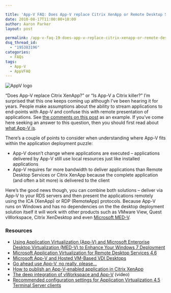 ```yaml
---

title: 'App-V FAQ: Does App-V replace Citrix XenApp or Remote Desktop Services?'
date: 2010-08-17T11:00:00+10:00
author: Aaron Parker
layout: post

permalink: /app-v-faq-19-does-app-v-replace-citrix-xenapp-or-remote-desktop-services/
dsq_thread_id:
  - "195383196"
categories:
  - FAQs
tags:
  - App-V
  - AppVFAQ
---
```

![AppV logo]({{site.baseurl}}/media/2010/06/AppVFAQLogo.png)

“Does App-V replace Citrix XenApp?” or “Is App-V a Citrix killer?” I’m surprised that this one keeps coming up although I’ve been hearing it for years. People make assumptions about the ability to stream applications to end-points with App-V and confuse this with remote presentation of applications. See [the comments on this post](http://gotcal.com/index.php/2010/07/testing-app-v-for-dynamics-nav-rtc-2009/) as an example. If you’ve come here seeking an answer to this question, then you should first read about [what App-V is]({{site.baseurl}}/virtualisation/app-v-faq-2-what-is-microsoft-application-virtualization).

There’s a couple of points to consider when understanding where App-V fits within the application deployment puzzle:

  * App-V doesn’t change where applications are executed – applications delivered by App-V still use local resources just like installed applications
  * App-V requires far more bandwidth to deliver applications than Remote Desktop Services or Citrix XenApp because the complete application (and often a bit more) is delivered to the client

Here’s the good news though, you can combine both solutions – deliver via App-V to your RDS servers and then present the applications remotely using the ICA (XenApp) or RDP (RemoteApp) protocols. Because App-V runs on Windows and has no dependencies on the the desktop deployment solution itself it will work with other products such as VMware View, Quest vWorkspace, Citrix XenDesktop and even [Microsoft MED-V](http://technet.microsoft.com/en-us/library/ee872305.aspx).

### Resources

  * [Using Application Virtualization (App-V) and Microsoft Enterprise Desktop Virtualization (MED-V) to Enhance Your Windows 7 Deployment](http://technet.microsoft.com/en-us/library/ee872305.aspx)
  * [Microsoft Application Virtualization for Remote Desktop Services 4.6](http://www.microsoft.com/downloads/details.aspx?displaylang=en&FamilyID=e633164f-9729-43a8-9149-de651944a7fe)
  * [Microsoft App-V and Hosted VM-Based VDI Desktops](http://community.citrix.com/display/ocb/2010/02/17/Microsoft+App-V+and+Hosted+VM-Based+VDI+Desktops)
  * [Go ahead use App-V, no really, please...](http://community.citrix.com/display/ocb/2010/03/12/Go+ahead+use+App-V,+no+really,+please...)
  * [How to publish an App-V-enabled application in Citrix XenApp](http://support.microsoft.com/kb/931576)
  * [The deep integration of vWorkspace and App-V](http://www.vworkspace.com/aWinningPartnership/App-V.wmv) (video)
  * [Recommended configuration settings for Application Virtualization 4.5 Terminal Server clients](http://support.microsoft.com/kb/973366/)